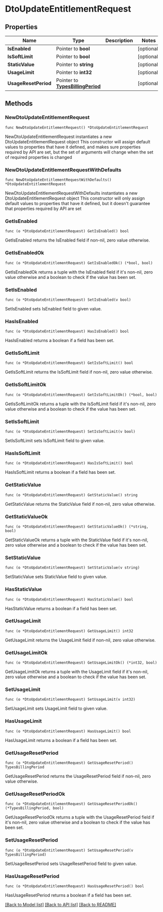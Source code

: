 # DtoUpdateEntitlementRequest

## Properties

Name | Type | Description | Notes
------------ | ------------- | ------------- | -------------
**IsEnabled** | Pointer to **bool** |  | [optional] 
**IsSoftLimit** | Pointer to **bool** |  | [optional] 
**StaticValue** | Pointer to **string** |  | [optional] 
**UsageLimit** | Pointer to **int32** |  | [optional] 
**UsageResetPeriod** | Pointer to [**TypesBillingPeriod**](TypesBillingPeriod.md) |  | [optional] 

## Methods

### NewDtoUpdateEntitlementRequest

`func NewDtoUpdateEntitlementRequest() *DtoUpdateEntitlementRequest`

NewDtoUpdateEntitlementRequest instantiates a new DtoUpdateEntitlementRequest object
This constructor will assign default values to properties that have it defined,
and makes sure properties required by API are set, but the set of arguments
will change when the set of required properties is changed

### NewDtoUpdateEntitlementRequestWithDefaults

`func NewDtoUpdateEntitlementRequestWithDefaults() *DtoUpdateEntitlementRequest`

NewDtoUpdateEntitlementRequestWithDefaults instantiates a new DtoUpdateEntitlementRequest object
This constructor will only assign default values to properties that have it defined,
but it doesn't guarantee that properties required by API are set

### GetIsEnabled

`func (o *DtoUpdateEntitlementRequest) GetIsEnabled() bool`

GetIsEnabled returns the IsEnabled field if non-nil, zero value otherwise.

### GetIsEnabledOk

`func (o *DtoUpdateEntitlementRequest) GetIsEnabledOk() (*bool, bool)`

GetIsEnabledOk returns a tuple with the IsEnabled field if it's non-nil, zero value otherwise
and a boolean to check if the value has been set.

### SetIsEnabled

`func (o *DtoUpdateEntitlementRequest) SetIsEnabled(v bool)`

SetIsEnabled sets IsEnabled field to given value.

### HasIsEnabled

`func (o *DtoUpdateEntitlementRequest) HasIsEnabled() bool`

HasIsEnabled returns a boolean if a field has been set.

### GetIsSoftLimit

`func (o *DtoUpdateEntitlementRequest) GetIsSoftLimit() bool`

GetIsSoftLimit returns the IsSoftLimit field if non-nil, zero value otherwise.

### GetIsSoftLimitOk

`func (o *DtoUpdateEntitlementRequest) GetIsSoftLimitOk() (*bool, bool)`

GetIsSoftLimitOk returns a tuple with the IsSoftLimit field if it's non-nil, zero value otherwise
and a boolean to check if the value has been set.

### SetIsSoftLimit

`func (o *DtoUpdateEntitlementRequest) SetIsSoftLimit(v bool)`

SetIsSoftLimit sets IsSoftLimit field to given value.

### HasIsSoftLimit

`func (o *DtoUpdateEntitlementRequest) HasIsSoftLimit() bool`

HasIsSoftLimit returns a boolean if a field has been set.

### GetStaticValue

`func (o *DtoUpdateEntitlementRequest) GetStaticValue() string`

GetStaticValue returns the StaticValue field if non-nil, zero value otherwise.

### GetStaticValueOk

`func (o *DtoUpdateEntitlementRequest) GetStaticValueOk() (*string, bool)`

GetStaticValueOk returns a tuple with the StaticValue field if it's non-nil, zero value otherwise
and a boolean to check if the value has been set.

### SetStaticValue

`func (o *DtoUpdateEntitlementRequest) SetStaticValue(v string)`

SetStaticValue sets StaticValue field to given value.

### HasStaticValue

`func (o *DtoUpdateEntitlementRequest) HasStaticValue() bool`

HasStaticValue returns a boolean if a field has been set.

### GetUsageLimit

`func (o *DtoUpdateEntitlementRequest) GetUsageLimit() int32`

GetUsageLimit returns the UsageLimit field if non-nil, zero value otherwise.

### GetUsageLimitOk

`func (o *DtoUpdateEntitlementRequest) GetUsageLimitOk() (*int32, bool)`

GetUsageLimitOk returns a tuple with the UsageLimit field if it's non-nil, zero value otherwise
and a boolean to check if the value has been set.

### SetUsageLimit

`func (o *DtoUpdateEntitlementRequest) SetUsageLimit(v int32)`

SetUsageLimit sets UsageLimit field to given value.

### HasUsageLimit

`func (o *DtoUpdateEntitlementRequest) HasUsageLimit() bool`

HasUsageLimit returns a boolean if a field has been set.

### GetUsageResetPeriod

`func (o *DtoUpdateEntitlementRequest) GetUsageResetPeriod() TypesBillingPeriod`

GetUsageResetPeriod returns the UsageResetPeriod field if non-nil, zero value otherwise.

### GetUsageResetPeriodOk

`func (o *DtoUpdateEntitlementRequest) GetUsageResetPeriodOk() (*TypesBillingPeriod, bool)`

GetUsageResetPeriodOk returns a tuple with the UsageResetPeriod field if it's non-nil, zero value otherwise
and a boolean to check if the value has been set.

### SetUsageResetPeriod

`func (o *DtoUpdateEntitlementRequest) SetUsageResetPeriod(v TypesBillingPeriod)`

SetUsageResetPeriod sets UsageResetPeriod field to given value.

### HasUsageResetPeriod

`func (o *DtoUpdateEntitlementRequest) HasUsageResetPeriod() bool`

HasUsageResetPeriod returns a boolean if a field has been set.


[[Back to Model list]](../README.md#documentation-for-models) [[Back to API list]](../README.md#documentation-for-api-endpoints) [[Back to README]](../README.md)


